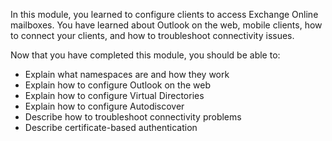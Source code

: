 In this module, you learned to configure clients to access Exchange Online mailboxes. You have learned about Outlook on the web, mobile clients, how to connect your clients, and how to troubleshoot connectivity issues.

Now that you have completed this module, you should be able to:

- Explain what namespaces are and how they work
- Explain how to configure Outlook on the web
- Explain how to configure Virtual Directories
- Explain how to configure Autodiscover
- Describe how to troubleshoot connectivity problems  
- Describe certificate-based authentication
